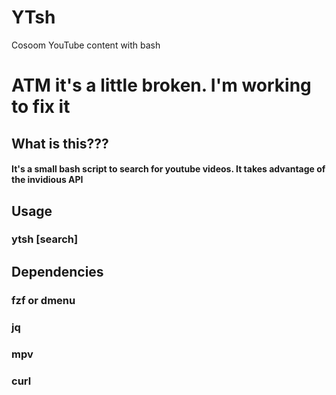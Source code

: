 # YTsh
Cosoom YouTube content with bash
# ATM it's a little broken. I'm working to fix it
## What is this???
#### It's a small bash script to search for youtube videos. It takes advantage of the invidious API

## Usage
### ytsh [search]

## Dependencies
### fzf or dmenu
### jq
### mpv
### curl
